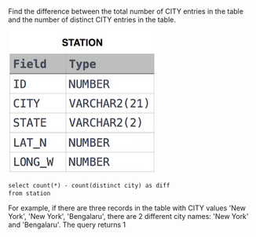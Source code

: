Find the difference between the total number of CITY entries in the table and the number of distinct CITY entries in the table.

![img_1.png](img_1.png)


```roomsql
select count(*) - count(distinct city) as diff 
from station
```

For example, if there are three records in the table with CITY values 'New York', 'New York', 'Bengalaru', there are 2 different city names: 'New York' and 'Bengalaru'. The query returns 1